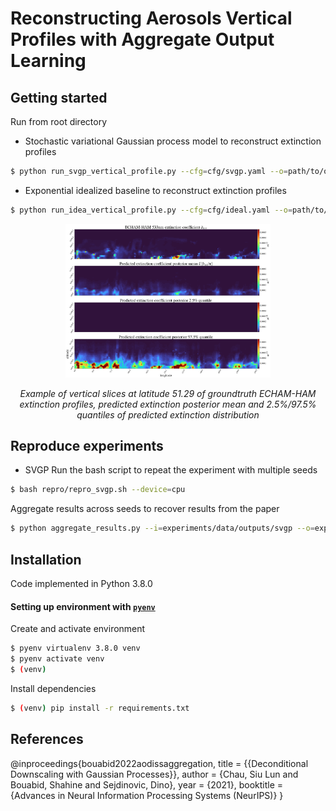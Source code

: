 # Reconstructing Aerosols Vertical Profiles with Aggregate Output Learning


## Getting started

Run from root directory

- Stochastic variational Gaussian process model to reconstruct extinction profiles
```bash
$ python run_svgp_vertical_profile.py --cfg=cfg/svgp.yaml --o=path/to/output/directory --plot
```

- Exponential idealized baseline to reconstruct extinction profiles
```bash
$ python run_idea_vertical_profile.py --cfg=cfg/ideal.yaml --o=path/to/output/directory --plot
```


<p align="center">
  <img width="65%" src="docs/img/slices.png"/>
</p>
<p align="center">
  <em> Example of vertical slices at latitude 51.29 of groundtruth ECHAM-HAM extinction profiles, predicted extinction posterior mean and 2.5%/97.5% quantiles of predicted extinction distribution </em>
</p>




## Reproduce experiments

- SVGP
Run the bash script to repeat the experiment with multiple seeds
```bash
$ bash repro/repro_svgp.sh --device=cpu
```

Aggregate results across seeds to recover results from the paper
```bash
$ python aggregate_results.py --i=experiments/data/outputs/svgp --o=experiments/data/outputs/svgp
```



## Installation

Code implemented in Python 3.8.0

#### Setting up environment with [`pyenv`](https://github.com/pyenv/pyenv)

Create and activate environment
```bash
$ pyenv virtualenv 3.8.0 venv
$ pyenv activate venv
$ (venv)
```

Install dependencies
```bash
$ (venv) pip install -r requirements.txt
```


## References
@inproceedings{bouabid2022aodissaggregation,
  title = {{Deconditional Downscaling with Gaussian Processes}},
  author = {Chau, Siu Lun and Bouabid, Shahine and Sejdinovic, Dino},
  year = {2021},
  booktitle = {Advances in Neural Information Processing Systems (NeurIPS)}
}

